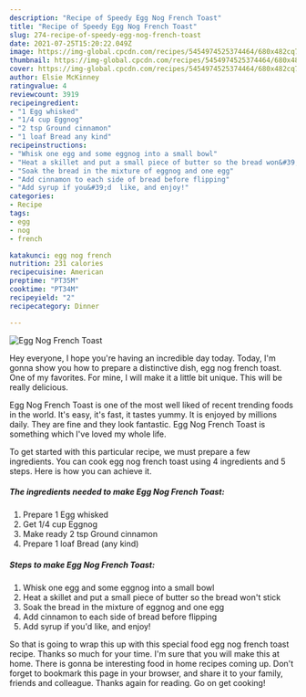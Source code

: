 ```yaml
---
description: "Recipe of Speedy Egg Nog French Toast"
title: "Recipe of Speedy Egg Nog French Toast"
slug: 274-recipe-of-speedy-egg-nog-french-toast
date: 2021-07-25T15:20:22.049Z
image: https://img-global.cpcdn.com/recipes/5454974525374464/680x482cq70/egg-nog-french-toast-recipe-main-photo.jpg
thumbnail: https://img-global.cpcdn.com/recipes/5454974525374464/680x482cq70/egg-nog-french-toast-recipe-main-photo.jpg
cover: https://img-global.cpcdn.com/recipes/5454974525374464/680x482cq70/egg-nog-french-toast-recipe-main-photo.jpg
author: Elsie McKinney
ratingvalue: 4
reviewcount: 3919
recipeingredient:
- "1 Egg whisked"
- "1/4 cup Eggnog"
- "2 tsp Ground cinnamon"
- "1 loaf Bread any kind"
recipeinstructions:
- "Whisk one egg and some eggnog into a small bowl"
- "Heat a skillet and put a small piece of butter so the bread won&#39;t stick"
- "Soak the bread in the mixture of eggnog and one egg"
- "Add cinnamon to each side of bread before flipping"
- "Add syrup if you&#39;d  like, and enjoy!"
categories:
- Recipe
tags:
- egg
- nog
- french

katakunci: egg nog french 
nutrition: 231 calories
recipecuisine: American
preptime: "PT35M"
cooktime: "PT34M"
recipeyield: "2"
recipecategory: Dinner

---
```



![Egg Nog French Toast](https://img-global.cpcdn.com/recipes/5454974525374464/680x482cq70/egg-nog-french-toast-recipe-main-photo.jpg)

Hey everyone, I hope you're having an incredible day today. Today, I'm gonna show you how to prepare a distinctive dish, egg nog french toast. One of my favorites. For mine, I will make it a little bit unique. This will be really delicious.



Egg Nog French Toast is one of the most well liked of recent trending foods in the world. It's easy, it's fast, it tastes yummy. It is enjoyed by millions daily. They are fine and they look fantastic. Egg Nog French Toast is something which I've loved my whole life.


To get started with this particular recipe, we must prepare a few ingredients. You can cook egg nog french toast using 4 ingredients and 5 steps. Here is how you can achieve it.

<!--inarticleads1-->

##### The ingredients needed to make Egg Nog French Toast:

1. Prepare 1 Egg whisked
1. Get 1/4 cup Eggnog
1. Make ready 2 tsp Ground cinnamon
1. Prepare 1 loaf Bread (any kind)




<!--inarticleads2-->

##### Steps to make Egg Nog French Toast:

1. Whisk one egg and some eggnog into a small bowl
1. Heat a skillet and put a small piece of butter so the bread won&#39;t stick
1. Soak the bread in the mixture of eggnog and one egg
1. Add cinnamon to each side of bread before flipping
1. Add syrup if you&#39;d  like, and enjoy!




So that is going to wrap this up with this special food egg nog french toast recipe. Thanks so much for your time. I'm sure that you will make this at home. There is gonna be interesting food in home recipes coming up. Don't forget to bookmark this page in your browser, and share it to your family, friends and colleague. Thanks again for reading. Go on get cooking!
